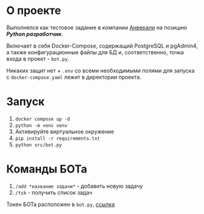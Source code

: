 # О проекте
Выполнялся как тестовое задание в компании [Анверали](https://анверали.рф/) на позицию ***Python разработчик***.

Включает в себя Docker-Compose, содержащий PostgreSQL и pgAdmin4, а также конфигурационные файлы для БД и, соответственно, точка входа в проект - `bot.py`.

Никаких защит нет + `.env` со всеми необходимыми полями для запуска с `docker-compose.yaml` лежит в директории проекта.


# Запуск
1. `docker compose up -d`
2. `python -m venv venv`
3. Активируйте виртуальное окружение
4. `pip install -r requirements.txt`
5. `python src/bot.py`


# Команды БОТа
1. `/add *название задачи*` - добавить новую задачу
2. `/tsk` - получить список задач

Токен БОТа расположен в `bot.py`, [ссылка](https://t.me/AnveraliTestTask_Bot)
